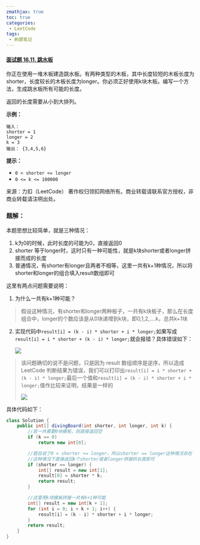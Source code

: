 ```yaml
---
zmathjax: true
toc: true
categories:
 - LeetCode
tags:
 - 刷题笔记
---
```


#### [面试题 16.11. 跳水板](https://leetcode-cn.com/problems/diving-board-lcci/)

你正在使用一堆木板建造跳水板。有两种类型的木板，其中长度较短的木板长度为shorter，长度较长的木板长度为longer。你必须正好使用k块木板。编写一个方法，生成跳水板所有可能的长度。

返回的长度需要从小到大排列。

<!--more-->

**示例：**

```
输入：
shorter = 1
longer = 2
k = 3
输出： {3,4,5,6}
```

**提示：**

- `0 < shorter <= longer`
- `0 <= k <= 100000`

来源：力扣（LeetCode）
著作权归领扣网络所有。商业转载请联系官方授权，非商业转载请注明出处。

### 题解：

本题思想比较简单，就是三种情况：

1. k为0的时候，此时长度的可能为0，直接返回0
2. shorter 等于longer时，这时只有一种可能性，就是k块shorter或者longer拼接而成的长度
3. 普通情况，有shorter有longer且两者不相等，这里一共有k+1种情况，所以将shorter和longer的组合填入result数组即可

这里有两点问题需要说明：

1. 为什么一共有k+1种可能？

> 假设这种情况，有shorter和longer两种板子，一共有k块板子，那么在长度组合中，longer的个数应该是从0块递增到k块，即0,1,2,....k，总共k+1块

2. 实现代码中`result[i] = (k - i) * shorter + i * longer;`如果写成`result[i] = i * shorter + (k - i) * longer;`就会报错？具体错误如下：

   ![](https://gitee.com/xlshi/blog_img/raw/master/img/20200708092239.png)

> 该问题确切的说不是问题，只是因为 result 数组顺序是逆序，所以造成 LeetCode 判断结果为错误，我们可以打印出`result[i] = i * shorter + (k - i) * longer;`最后一个值和`result[i] = (k - i) * shorter + i * longer;`值作比较来证明，结果是一样的
>
> ![](https://gitee.com/xlshi/blog_img/raw/master/img/20200708092159.png)

具体代码如下：

```java
class Solution {
    public int[] divingBoard(int shorter, int longer, int k) {
        //若一共需要0块模板，则直接返回空
        if (k == 0)
            return new int[0];

        //题目说了0 < shorter <= longer，所以shorter == longer这种情况存在
        //这种情况下直接返回k个shorter或者longer拼接的长度即可
        if (shorter == longer) {
            int[] result = new int[1];
            result[0] = shorter * k;
            return result;
        }

        //这里用k块模板拼接一共有k+1种可能
        int[] result = new int[k + 1];
        for (int i = 0; i < k + 1; i++) {
            result[i] = (k - i) * shorter + i * longer;
        }
        return result;
    }
}
```

